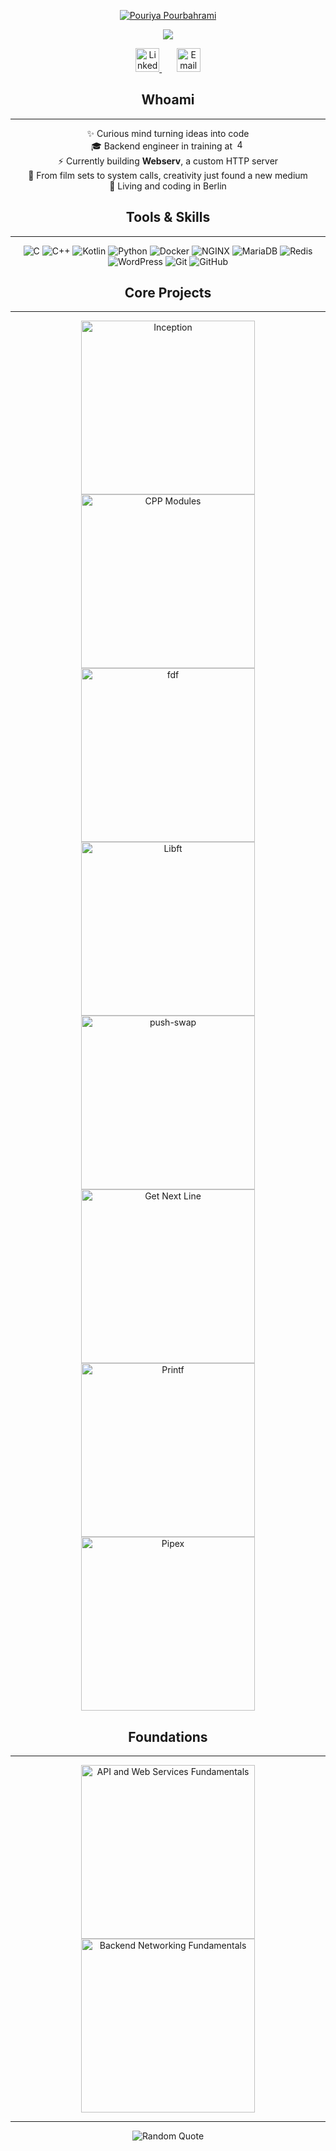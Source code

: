 <p align="center">
  <a href="https://github.com/Pouriya-Pourbahrami">
    <img src="https://readme-typing-svg.demolab.com?font=Fira+Code&size=28&duration=3000&pause=1000&color=3B82F6&center=true&vCenter=true&repeat=false&width=600&lines=Pouriya+Pourbahrami" alt="Pouriya Pourbahrami" />
  </a>
</p>

<p align="center">
  <a href="https://github.com/DenverCoder1/readme-typing-svg">
    <img src="https://readme-typing-svg.demolab.com/?lines=Software%20developer;42%20Berlin&font=Fira%20Code&center=true&width=440&height=45&color=3B82F6&vCenter=true&pause=1000&size=22" />
  </a>
</p>

<p align="center">
  <a href="https://www.linkedin.com/in/pouriya-pourbahrami/" target="_blank">
    <img width="38px" alt="LinkedIn" title="LinkedIn" src="https://img.icons8.com/ios-filled/50/3B82F6/linkedin.png"/>
  </a>
  &#8287;&#8287;&#8287;&#8287;&#8287;
  <a href="mailto:pouriya.pourbahrami@gmail.com" target="_blank">
    <img width="38px" alt="Email" title="Email" src="https://img.icons8.com/ios-filled/50/3B82F6/gmail.png"/>
  </a>
</p>

<h2 align="center">Whoami</h2>
<hr>

<p align="center">
✨ Curious mind turning ideas into code<br>
🎓 Backend engineer in training at <a href="https://42berlin.de/de/" target="_blank"><img src="https://42berlin.de/wp-content/uploads/2023/07/cropped-new-2-pink-logo-for-site-192x192.png" alt="42_Berlin" height="16"></a><br>
⚡ Currently building <b>Webserv</b>, a custom HTTP server<br>
🎥 From film sets to system calls, creativity just found a new medium<br>
📍 Living and coding in Berlin
</p>

<h2 align="center">Tools & Skills</h2>
<hr>

<p align="center">
  <img alt="C" src="https://img.shields.io/badge/C-03599C.svg?logo=c&logoColor=white">
  <img alt="C++" src="https://img.shields.io/badge/C++-9C033A.svg?logo=cplusplus&logoColor=white">
  <img alt="Kotlin" src="https://img.shields.io/badge/Kotlin-7F52FF.svg?logo=kotlin&logoColor=white">
  <img alt="Python" src="https://img.shields.io/badge/Python-3776AB.svg?logo=python&logoColor=white">
  <img alt="Docker" src="https://img.shields.io/badge/Docker-2496ED.svg?logo=docker&logoColor=white">
  <img alt="NGINX" src="https://img.shields.io/badge/NGINX-009639.svg?logo=nginx&logoColor=white">
  <img alt="MariaDB" src="https://img.shields.io/badge/MariaDB-003545.svg?logo=mariadb&logoColor=white">
  <img alt="Redis" src="https://img.shields.io/badge/Redis-DC382D.svg?logo=redis&logoColor=white">
  <img alt="WordPress" src="https://img.shields.io/badge/WordPress-21759B.svg?logo=wordpress&logoColor=white">
  <img alt="Git" src="https://img.shields.io/badge/Git-F05032.svg?logo=git&logoColor=white">
  <img alt="GitHub" src="https://img.shields.io/badge/GitHub-181717.svg?logo=github&logoColor=white">
</p>


<h2 align="center">Core Projects</h2>
<hr>

<p align="center">
  <a href="https://github.com/pourist/Inception">
    <img width="278" src="https://github-readme-stats.vercel.app/api/pin/?username=pourist&repo=Inception&theme=react&bg_color=1F222E&title_color=3B82F6&hide_border=true&icon_color=F8D866&show_icons=false" alt="Inception">
  </a>
  <a href="https://github.com/pourist/cpp-modules-42">
    <img width="278" src="https://github-readme-stats.vercel.app/api/pin/?username=pourist&repo=cpp-modules-42&theme=react&bg_color=1F222E&title_color=3B82F6&hide_border=true&icon_color=F8D866&show_icons=false" alt="CPP Modules">
  </a>
    <a href="https://github.com/pourist/fdf">
    <img width="278" src="https://github-readme-stats.vercel.app/api/pin/?username=pourist&repo=fdf&theme=react&bg_color=1F222E&title_color=3B82F6&hide_border=true&icon_color=F8D866&show_icons=false" alt="fdf">
  </a>
  <a href="https://github.com/pourist/libft_42">
    <img width="278" src="https://github-readme-stats.vercel.app/api/pin/?username=pourist&repo=libft_42&theme=react&bg_color=1F222E&title_color=3B82F6&hide_border=true&icon_color=F8D866&show_icons=false" alt="Libft">
  </a>
    <a href="https://github.com/pourist/push-swap">
    <img width="278" src="https://github-readme-stats.vercel.app/api/pin/?username=pourist&repo=push-swap&theme=react&bg_color=1F222E&title_color=3B82F6&hide_border=true&icon_color=F8D866&show_icons=false" alt="push-swap">
  </a>
  <a href="https://github.com/pourist/GNL">
    <img width="278" src="https://github-readme-stats.vercel.app/api/pin/?username=pourist&repo=GNL&theme=react&bg_color=1F222E&title_color=3B82F6&hide_border=true&icon_color=F8D866&show_icons=false" alt="Get Next Line">
  </a>
  <a href="https://github.com/pourist/printf">
    <img width="278" src="https://github-readme-stats.vercel.app/api/pin/?username=pourist&repo=printf&theme=react&bg_color=1F222E&title_color=3B82F6&hide_border=true&icon_color=F8D866&show_icons=false" alt="Printf">
  </a>
  <a href="https://github.com/pourist/Pipex">
    <img width="278" src="https://github-readme-stats.vercel.app/api/pin/?username=pourist&repo=Pipex&theme=react&bg_color=1F222E&title_color=3B82F6&hide_border=true&icon_color=F8D866&show_icons=false" alt="Pipex">
  </a>
</p>

<h2 align="center">Foundations</h2>
<hr>

<p align="center">
  <a href="https://github.com/pourist/API-and-Web-Services-Fundamentals">
    <img width="278" src="https://github-readme-stats.vercel.app/api/pin/?username=pourist&repo=API-and-Web-Services-Fundamentals&theme=react&bg_color=1F222E&title_color=3B82F6&hide_border=true&icon_color=F8D866&show_icons=false" alt="API and Web Services Fundamentals">
  </a>
  <a href="https://github.com/pourist/backend-networking-fundamentals">
    <img width="278" src="https://github-readme-stats.vercel.app/api/pin/?username=pourist&repo=backend-networking-fundamentals&theme=react&bg_color=1F222E&title_color=3B82F6&hide_border=true&icon_color=F8D866&show_icons=false" alt="Backend Networking Fundamentals">
  </a>
</p>

<hr>


<p align="center">
  <img src="https://quotes-github-readme.vercel.app/api?type=horizontal&theme=radical" alt="Random Quote"/>
</p>

